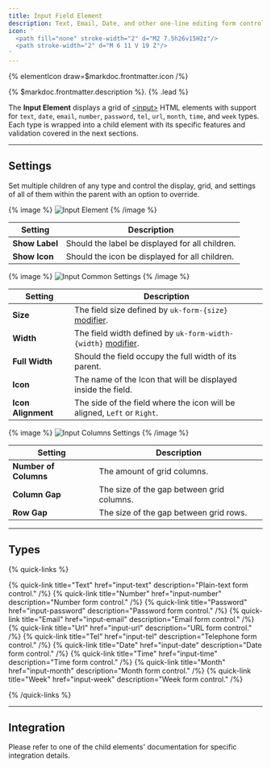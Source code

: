 ```yaml
---
title: Input Field Element
description: Text, Email, Date, and other one-line editing form controls
icon: '
  <path fill="none" stroke-width="2" d="M2 7.5h26v15H2z"/>
  <path stroke-width="2" d="M 6 11 V 19 Z"/>
'
---
```


{% elementIcon draw=$markdoc.frontmatter.icon /%}

{% $markdoc.frontmatter.description %}. {% .lead %}

The **Input Element** displays a grid of [\<input\>](https://developer.mozilla.org/en-US/docs/Web/HTML/Element/input) HTML elements with support for `text`, `date`, `email`, `number`, `password`, `tel`, `url`, `month`, `time`, and `week` types. Each type is wrapped into a child element with its specific features and validation covered in the next sections.

---

## Settings

Set multiple children of any type and control the display, grid, and settings of all of them within the parent with an option to override.

{% image %}
![Input Element](/next/assets/ytp/forms/fields/input.webp)
{% /image %}

| Setting | Description |
| ------- | ----------- |
| **Show Label** | Should the label be displayed for all children. |
| **Show Icon** | Should the icon be displayed for all children. |

{% image %}
![Input Common Settings](/next/assets/ytp/forms/fields/input-commons.webp)
{% /image %}

| Setting | Description |
| ------- | ----------- |
| **Size** | The field size defined by `uk-form-{size}` [modifier](https://getuikit.com/docs/form#size-modifiers). |
| **Width** | The field width defined by `uk-form-width-{width}` [modifier](https://getuikit.com/docs/form#width-modifiers). |
| **Full Width** | Should the field occupy the full width of its parent. |
| **Icon** | The name of the Icon that will be displayed inside the field. |
| **Icon Alignment** | The side of the field where the icon will be aligned, `Left` or `Right`. |

{% image %}
![Input Columns Settings](/next/assets/ytp/forms/fields/input-grid.webp)
{% /image %}

| Setting | Description |
| ------- | ----------- |
| **Number of Columns** | The amount of grid columns. |
| **Column Gap** | The size of the gap between grid columns. |
| **Row Gap** | The size of the gap between grid rows. |

---

## Types

{% quick-links %}

{% quick-link title="Text" href="input-text" description="Plain-text form control." /%}
{% quick-link title="Number" href="input-number" description="Number form control." /%}
{% quick-link title="Password" href="input-password" description="Password form control." /%}
{% quick-link title="Email" href="input-email" description="Email form control." /%}
{% quick-link title="Url" href="input-url" description="URL form control." /%}
{% quick-link title="Tel" href="input-tel" description="Telephone form control." /%}
{% quick-link title="Date" href="input-date" description="Date form control." /%}
{% quick-link title="Time" href="input-time" description="Time form control." /%}
{% quick-link title="Month" href="input-month" description="Month form control." /%}
{% quick-link title="Week" href="input-week" description="Week form control." /%}

{% /quick-links %}

---

## Integration

Please refer to one of the child elements' documentation for specific integration details.
